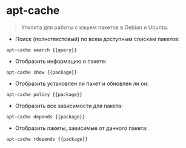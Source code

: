# apt-cache

> Утилита для работы с кэшем пакетов в Debian и Ubuntu.

- Поиск (полнотекстовый) по всем доступным спискам пакетов:

`apt-cache search {{query}}`

- Отобразить информацию о пакете:

`apt-cache show {{package}}`

- Отобразить установлен ли пакет и обновлен ли он:

`apt-cache policy {{package}}`

- Отобразить все зависимости для пакета:

`apt-cache depends {{package}}`

- Отобразить пакеты, зависимые от данного пакета:

`apt-cache rdepends {{package}}`
